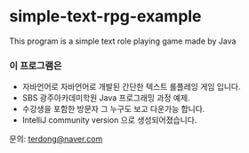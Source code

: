 # simple-text-rpg-example
This program is a simple text role playing game made by Java

### 이 프로그램은

* 자바언어로 자바언어로 개발된 간단한 텍스트 롤플레잉 게임 입니다.
* SBS 광주아카데미학원 Java 프로그래밍 과정 예제.
* 수강생을 포함한 방문자 그 누구도 보고 다운가능 합니다.
* IntelliJ community version 으로 생성되어졌습니다.

문의: terdong@naver.com
